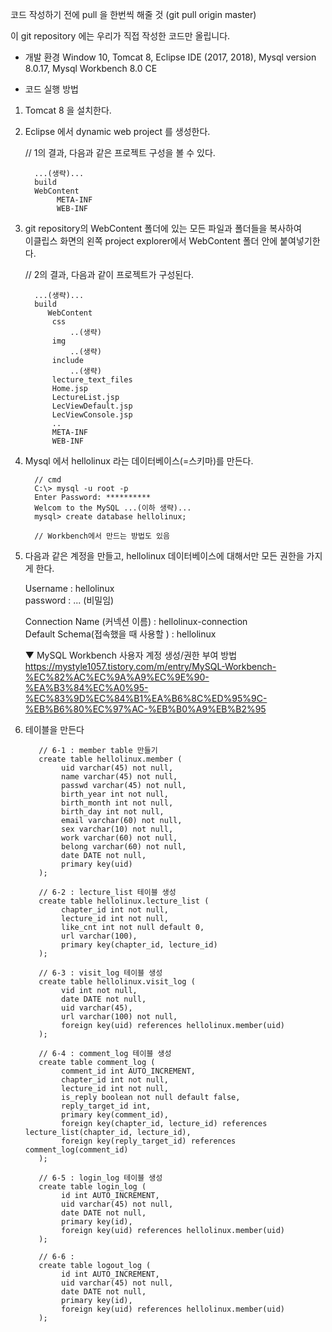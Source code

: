 코드 작성하기 전에 pull 을 한번씩 해줄 것 (git pull origin master)

이 git repository 에는
우리가 직접 작성한 코드만 올립니다.

* 개발 환경
Window 10, Tomcat 8, Eclipse IDE (2017, 2018), Mysql version 8.0.17, Mysql Workbench 8.0 CE

* 코드 실행 방법

1. Tomcat 8 을 설치한다.

2. Eclipse 에서 dynamic web project 를 생성한다.

   // 1의 결과, 다음과 같은 프로젝트 구성을 볼 수 있다.

         ...(생략)...
         build
         WebContent
              META-INF
              WEB-INF

3. git repository의 WebContent 폴더에 있는 모든 파일과 폴더들을 복사하여<br>
   이클립스 화면의 왼쪽 project explorer에서 WebContent 폴더 안에 붙여넣기한다.

   // 2의 결과, 다음과 같이 프로젝트가 구성된다.
   
         ...(생략)...
         build
            WebContent
	         css
		         ..(생략)
	         img
		         ..(생략)
	         include
		         ..(생략)
	         lecture_text_files
	         Home.jsp
	         LectureList.jsp
	         LecViewDefault.jsp
	         LecViewConsole.jsp
	         ..
	         META-INF
	         WEB-INF

4. Mysql 에서 hellolinux 라는 데이터베이스(=스키마)를 만든다.

         // cmd
         C:\> mysql -u root -p
         Enter Password: **********
         Welcom to the MySQL ...(이하 생략)...
         mysql> create database hellolinux;
         
         // Workbench에서 만드는 방법도 있음
	 
5. 다음과 같은 계정을 만들고, hellolinux 데이터베이스에 대해서만 모든 권한을 가지게 한다.
   
   Username : hellolinux<br>
   password : ... (비밀임)
   
   Connection Name (커넥션 이름) : hellolinux-connection<br>
   Default Schema(접속했을 때 사용할 ) : hellolinux
   
   ▼ MySQL Workbench 사용자 계정 생성/권한 부여 방법<br>
https://mystyle1057.tistory.com/m/entry/MySQL-Workbench-%EC%82%AC%EC%9A%A9%EC%9E%90-%EA%B3%84%EC%A0%95-%EC%83%9D%EC%84%B1%EA%B6%8C%ED%95%9C-%EB%B6%80%EC%97%AC-%EB%B0%A9%EB%B2%95

6. 테이블을 만든다

          // 6-1 : member table 만들기
          create table hellolinux.member (
               uid varchar(45) not null,
               name varchar(45) not null,
               passwd varchar(45) not null,
               birth_year int not null, 
               birth_month int not null,
               birth_day int not null,
               email varchar(60) not null,
               sex varchar(10) not null,
               work varchar(60) not null,
               belong varchar(60) not null,
               date DATE not null, 
               primary key(uid)
          );
	  
          // 6-2 : lecture_list 테이블 생성
          create table hellolinux.lecture_list (
               chapter_id int not null,
               lecture_id int not null,
               like_cnt int not null default 0,
               url varchar(100),
               primary key(chapter_id, lecture_id)
          );
          
          // 6-3 : visit_log 테이블 생성
          create table hellolinux.visit_log (
               vid int not null,
               date DATE not null,
               uid varchar(45),
               url varchar(100) not null,
               foreign key(uid) references hellolinux.member(uid)
          );
	  
          // 6-4 : comment_log 테이블 생성
          create table comment_log (
               comment_id int AUTO_INCREMENT,
               chapter_id int not null,
               lecture_id int not null,
               is_reply boolean not null default false,
               reply_target_id int,
               primary key(comment_id),
               foreign key(chapter_id, lecture_id) references lecture_list(chapter_id, lecture_id),
               foreign key(reply_target_id) references comment_log(comment_id)
          );
	  
          // 6-5 : login_log 테이블 생성
          create table login_log (
               id int AUTO_INCREMENT,
               uid varchar(45) not null,
               date DATE not null,
               primary key(id),
               foreign key(uid) references hellolinux.member(uid)
          );
	  
          // 6-6 : 
          create table logout_log (
               id int AUTO_INCREMENT,
               uid varchar(45) not null,
               date DATE not null,
               primary key(id),
               foreign key(uid) references hellolinux.member(uid)
          );
